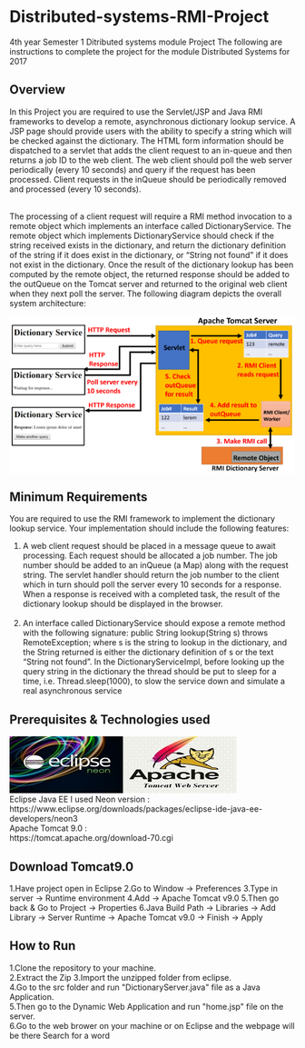 # Distributed-systems-RMI-Project
4th year Semester 1 Ditributed systems module Project
The following are instructions to complete the project for the module Distributed Systems for 2017

## Overview
<p>In this Project you are required to use the Servlet/JSP and Java RMI frameworks to develop a remote, asynchronous dictionary
lookup service. A JSP page should provide users with the ability to specify a string which will be checked
against the dictionary. The HTML form information should be dispatched to a servlet that adds the client request
to an in-queue and then returns a job ID to the web client. The web client should poll the web server periodically
(every 10 seconds) and query if the request has been processed. Client requests in the inQueue should
be periodically removed and processed (every 10 seconds).
 <br><br>
 
The processing of a client request will require a RMI method invocation to a remote object which implements
an interface called DictionaryService. The remote object which implements DictionaryService should check
if the string received exists in the dictionary, and return the dictionary definition of the string if it does exist in
the dictionary, or “String not found” if it does not exist in the dictionary. Once the result of the dictionary lookup
has been computed by the remote object, the returned response should be added to the outQueue on the Tomcat
server and returned to the original web client when they next poll the server. The following diagram depicts the
overall system architecture:</p>
<img src="https://github.com/gtonra89/Distributed-systems-RMI-Project/blob/master/architecture.png?raw=true?raw=true" align="middle"/>

## Minimum Requirements 
You are required to use the RMI framework to implement the dictionary lookup service. Your implementation
should include the following features:<br>
1. A web client request should be placed in a message queue to await processing. Each request should be
allocated a job number. The job number should be added to an inQueue (a Map) along with the request
string. The servlet handler should return the job number to the client which in turn should poll the server
every 10 seconds for a response. When a response is received with a completed task, the result of the
dictionary lookup should be displayed in the browser.<br><br>
2. An interface called DictionaryService should expose a remote method with the following signature:
public String lookup(String s) throws RemoteException;
where s is the string to lookup in the dictionary, and the String returned is either the dictionary definition
of s or the text “String not found”. In the DictionaryServiceImpl, before looking up the query string in
the dictionary the thread should be put to sleep for a time, i.e. Thread.sleep(1000), to slow the service
down and simulate a real asynchronous service

## Prerequisites & Technologies used

<img src="https://github.com/gtonra89/Distributed-systems-RMI-Project/blob/master/Eclipse-Neon-300x200.jpg?raw=true" align="left"/>
<img src="https://github.com/gtonra89/Distributed-systems-RMI-Project/blob/master/apache-tomcate-web-server-online-training.jpg?raw=true" align="left"/>
<br><br><br><br><br><br>
Eclipse Java EE I used Neon version :<br>https://www.eclipse.org/downloads/packages/eclipse-ide-java-ee-developers/neon3
<br>Apache Tomcat 9.0 :<br>https://tomcat.apache.org/download-70.cgi

## Download Tomcat9.0
1.Have project open in Eclipse
2.Go to Window -> Preferences
3.Type in server -> Runtime environment
4.Add -> Apache Tomcat v9.0
5.Then go back & Go to Project -> Properties
6.Java Build Path -> Libraries -> Add Library -> Server Runtime -> Apache Tomcat v9.0 -> Finish -> Apply

## How to Run
1.Clone the repository to your machine.<br>
2.Extract the Zip
3.Import the unzipped folder from eclipse.<br>
4.Go to the src folder and run "DictionaryServer.java" file as a Java Application.<br>
5.Then go to the Dynamic Web Application and run "home.jsp" file on the server.<br>
6.Go to the web brower on your machine or on Eclipse and the webpage will be there 
Search for a word<br>



